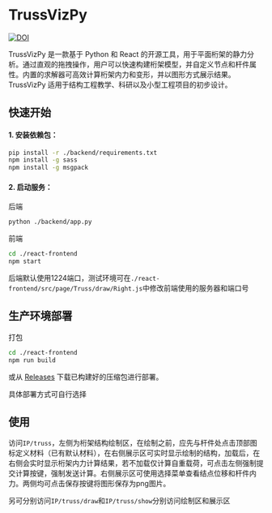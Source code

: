 # TrussVizPy

[![DOI](https://zenodo.org/badge/857568498.svg)](https://doi.org/10.5281/zenodo.13968273)

TrussVizPy 是一款基于 Python 和 React 的开源工具，用于平面桁架的静力分析。通过直观的拖拽操作，用户可以快速构建桁架模型，并自定义节点和杆件属性。内置的求解器可高效计算桁架内力和变形，并以图形方式展示结果。TrussVizPy 适用于结构工程教学、科研以及小型工程项目的初步设计。

## 快速开始

#### 1. 安装依赖包：

```bash
pip install -r ./backend/requirements.txt
npm install -g sass
npm install -g msgpack
```

#### 2. 启动服务：

后端
```bash
python ./backend/app.py
```
前端
```bash
cd ./react-frontend
npm start
```

后端默认使用1224端口，测试环境可在`./react-frontend/src/page/Truss/draw/Right.js`中修改前端使用的服务器和端口号

## 生产环境部署

打包

```bash
cd ./react-frontend
npm run build
```

或从 [Releases](https://github.com/Nouchi-Kousu/TrussVizPy/releases) 下载已构建好的压缩包进行部署。

具体部署方式可自行选择

## 使用

访问`IP/truss`，左侧为桁架结构绘制区，在绘制之前，应先与杆件处点击顶部图标定义材料（已有默认材料），在右侧展示区可实时显示绘制的结构，加载后，在右侧会实时显示桁架内力计算结果，若不加载仅计算自重载荷，可点击左侧强制提交计算按键，强制发送计算。右侧展示区可使用选择菜单查看结点位移和杆件内力。两侧均可点击保存按键将图形保存为png图片。

另可分别访问`IP/truss/draw`和`IP/truss/show`分别访问绘制区和展示区
